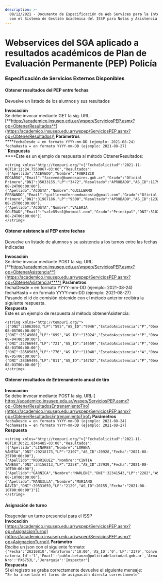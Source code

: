 ```yaml
---
description: >-
  08/12/2021 - Documento de Especificación de Web Services para la Integración
  con el Sistema de Gestión Académica del ISSP para Notas y Asistencia del PEP
---
```


# Webservices del SGA aplicado a resultados académicos de Plan de Evaluación Permanente (PEP) Policía

### Especificación de Servicios Externos Disponibles

#### Obtener resultados del PEP entre fechas

Devuelve un listado de los alumnos y sus resultados

**Invocación**\
Se debe invocar mediante GET la sig. URL:\
[**https://academico.insusep.edu.ar/wspep/ServiciosPEP.asmx?op=ObtenerResultados**](https://academico.insusep.edu.ar/wspep/ServiciosPEP.asmx?op=ObtenerResultados)\
**Parámetros**\
****`fechaDesde = en formato YYYY-mm-DD (ejemplo: 2021-08-24)`\
`fechaHasta = en formato YYYY-mm-DD (ejemplo: 2021-08-27)`\
``**Respuesta**\
****Este es un ejemplo de respuesta al método ObtenerResultados:

```
<string xmlns="http://tempuri.org/">{"FechaSolicitud":"2021-11-08T10:11:24.7550867-03:00","Resultados":[{"Apellido":"ACEVEDO","Nombre":"FABRIZIO EDGARDO","Email":"facevedo@buenosaires.gob.ar","Grado":"Oficial Primero","DNI":35033155,"LP":"3472","Resultado":"APROBADO","AS_ID":11794,"Fecha":"2021-08-24T00:00:00"},
{"Apellido":"ACOSTA","Nombre":"GUILLERMO FERNANDO","Email":"guillermofernandoacosta@gmail.com","Grado":"Oficial Primero","DNI":31967186,"LP":"9508","Resultado":"APROBADO","AS_ID":12322,"Fecha":"2021-08-25T00:00:00"},
{"Apellido":"ACOSTA","Nombre":"VALERIA SOLEDAD","Email":"vale85sol@hotmail.com","Grado":"Principal","DNI":31828825,"LP":"75190","Resultado":"DESAPROBADO","AS_ID":11053,"Fecha":"2021-08-24T00:00:00"}]
</string>
```

#### Obtener asistencia al PEP entre fechas

Devuelve un listado de alumnos y su asistencia a los turnos entre las fechas indicadas

**Invocación**\
Se debe invocar mediante POST la sig. URL:\
[**https://academico.insusep.edu.ar/wspep/ServiciosPEP.asmx?op=ObtenerAsistencia**](https://academico.insusep.edu.ar/wspep/ServiciosPEP.asmx?op=ObtenerAsistencia)****\
**Parámetros**\
fechaDesde = en formato YYYY-mm-DD (ejemplo: 2021-08-24)\
fechaHasta = en formato YYYY-mm-DD (ejemplo: 2021-08-27)\
Pasando el id de comisión obtenido con el método anterior recibirá la siguiente respuesta.\
**Respuesta**\
Este es un ejemplo de respuesta al método obtenerAsistencia:

```
<string xmlns="http://tempuri.org/">[{"DNI":26062063,"LP":"595","AS_ID":"9946","EstadoAsistencia":"P","Observacion":"","Fecha":"2021-08-05T00:00:00"},
{"DNI":25149601,"LP":"699","AS_ID":"13924","EstadoAsistencia":"P","Observacion":"","Fecha":"2021-08-04T00:00:00"},
{"DNI":25766947,"LP":"721","AS_ID":"14559","EstadoAsistencia":"P","Observacion":"","Fecha":"2021-08-03T00:00:00"},
{"DNI":28585033,"LP":"776","AS_ID":"11040","EstadoAsistencia":"A","Observacion":"","Fecha":"2021-08-05T00:00:00"},
{"DNI":28369495,"LP":"811","AS_ID":"14752","EstadoAsistencia":"P","Observacion":"","Fecha":"2021-08-03T00:00:00"}]
</string>
```

#### Obtener resultados de Entrenamiento anual de tiro

**Invocación**\
Se debe invocar mediante POST la sig. URL:[\
https://academico.insusep.edu.ar/wspep/ServiciosPEP.asmx?op=ObtenerResultadosEntrenamientoTiro](https://academico.insusep.edu.ar/wspep/ServiciosPEP.asmx?op=ObtenerResultadosEntrenamientoTiro)\
**Parámetros**\
`fechaDesde = en formato YYYY-mm-DD (ejemplo: 2021-08-24)`\
`fechaHasta = en formato YYYY-mm-DD (ejemplo: 2021-08-27)`\
**Respuesta**

```
<string xmlns="http://tempuri.org/">{"FechaSolicitud":"2021-11-08T10:30:21.8346485-03:00","Resultados":[{"Apellido":"LINARES","Nombre":"LORENA VANESA","DNI":29218173,"LP":"2107","AS_ID":20928,"Fecha":"2021-08-25T00:00:00"},
{"Apellido":"RODRIGUEZ","Nombre":"CINTIA VANESA","DNI":34156213,"LP":"2358","AS_ID":27939,"Fecha":"2021-08-10T00:00:00"},
{"Apellido":"GARNICA","Nombre":"MARLENE","DNI":32341543,"LP":"2282","AS_ID":25427,"Fecha":"2021-08-10T00:00:00"},
{"Apellido":"MANSILLA","Nombre":"MARIANO DAVID","DNI":29531659,"LP":"2129","AS_ID":20155,"Fecha":"2021-08-10T00:00:00"}"}]
</string>
```

#### Asignación de turno

Reagendar un turno presencial para el ISSP\
**Invocación**\
[https://academico.insusep.edu.ar/wspep/ServiciosPEP.asmx?op=AsignacionTurno](https://academico.insusep.edu.ar/wspep/ServiciosPEP.asmx?op=AsignacionTurno)\
**Parámetro**\
Recibe un json con el siguiente formato:\
`{'Fecha':'20210810','HoraTurno':'10:00','AS_ID':'0','LP':'2179','Convocatoria_Id':'1','Email':'pablo.betanzo@policiadelaciudad.gob.ar','ArmaNro':'PX6753L','Jerarquia':'Inspector'}`\
**Respuesta**\
Si el registro se graba correctamente devuelve el siguiente mensaje:\
`“Se ha insertado el turno de asignación directa correctamente”`
